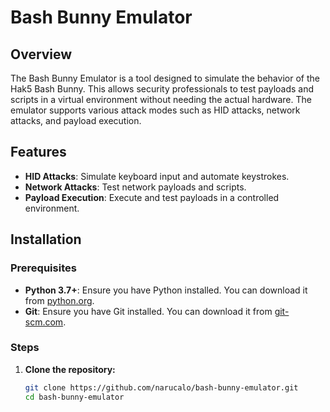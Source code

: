# Bash Bunny Emulator

## Overview

The Bash Bunny Emulator is a tool designed to simulate the behavior of the Hak5 Bash Bunny. This allows security professionals to test payloads and scripts in a virtual environment without needing the actual hardware. The emulator supports various attack modes such as HID attacks, network attacks, and payload execution.

## Features

- **HID Attacks**: Simulate keyboard input and automate keystrokes.
- **Network Attacks**: Test network payloads and scripts.
- **Payload Execution**: Execute and test payloads in a controlled environment.

## Installation

### Prerequisites

- **Python 3.7+**: Ensure you have Python installed. You can download it from [python.org](https://www.python.org/).
- **Git**: Ensure you have Git installed. You can download it from [git-scm.com](https://git-scm.com/).

### Steps

1. **Clone the repository:**

   ```bash
   git clone https://github.com/narucalo/bash-bunny-emulator.git
   cd bash-bunny-emulator
